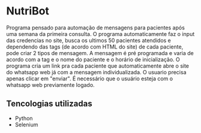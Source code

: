 # NutriBot

Programa pensado para automação de mensagens para pacientes após uma semana da primeira consulta. O programa automaticamente faz o input das credencias no site, busca os ultimos 50 pacientes atendidos e dependendo das tags (de acordo com HTML do site) de cada paciente, pode criar 2 tipos de mensagem.
A mensagem é pré programada e varia de acordo com a tag e o nome do paciente e o horário de inicialização. O programa cria um link pra cada paciente que automaticamente abre o site do whatsapp web já com a mensagem individualizada. O usuario precisa apenas clicar em "enviar". É necessário que o usuário esteja com o whatsapp web previamente logado.

## Tencologias utilizadas

- Python
- Selenium
